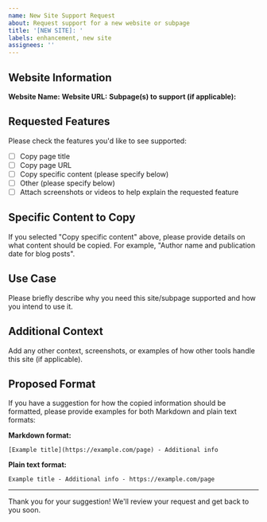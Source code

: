 ```yaml
---
name: New Site Support Request
about: Request support for a new website or subpage
title: '[NEW SITE]: '
labels: enhancement, new site
assignees: ''
---
```


## Website Information

**Website Name:**
**Website URL:**
**Subpage(s) to support (if applicable):**

## Requested Features

Please check the features you'd like to see supported:

- [ ] Copy page title
- [ ] Copy page URL
- [ ] Copy specific content (please specify below)
- [ ] Other (please specify below)
- [ ] Attach screenshots or videos to help explain the requested feature

## Specific Content to Copy

If you selected "Copy specific content" above, please provide details on what content should be copied. For example, "Author name and publication date for blog posts".

## Use Case

Please briefly describe why you need this site/subpage supported and how you intend to use it.

## Additional Context

Add any other context, screenshots, or examples of how other tools handle this site (if applicable).

## Proposed Format

If you have a suggestion for how the copied information should be formatted, please provide examples for both Markdown and plain text formats:

**Markdown format:**

```
[Example title](https://example.com/page) - Additional info
```

**Plain text format:**

```
Example title - Additional info - https://example.com/page
```

---

Thank you for your suggestion! We'll review your request and get back to you soon.
